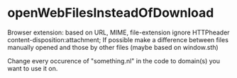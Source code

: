 # openWebFilesInsteadOfDownload
Browser extension: based on URL, MIME, file-extension ignore HTTPheader content-disposition:attachment;
If possible make a difference between files manually opened and those by other files (maybe based on window.sth)

Change every occurence of "something.nl" in the code to domain(s) you want to use it on.
